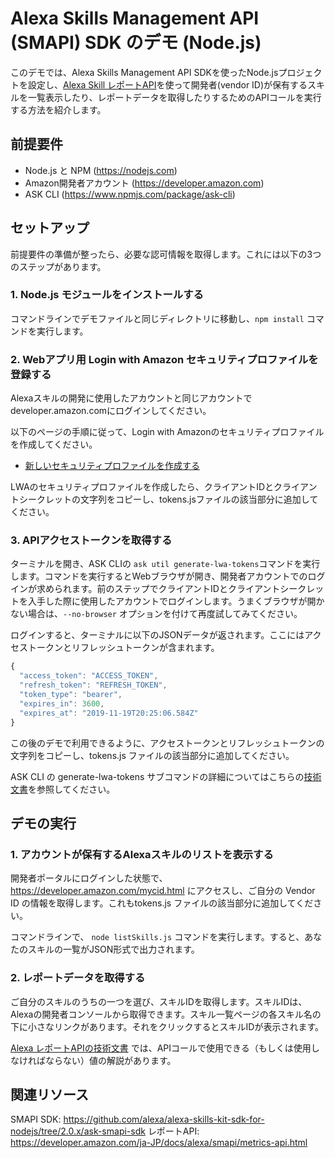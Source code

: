 # Alexa Skills Management API (SMAPI) SDK のデモ (Node.js)
このデモでは、Alexa Skills Management API SDKを使ったNode.jsプロジェクトを設定し、[Alexa Skill レポートAPI](https://developer.amazon.com/ja-JP/docs/alexa/smapi/metrics-api.html/)を使って開発者(vendor ID)が保有するスキルを一覧表示したり、レポートデータを取得したりするためのAPIコールを実行する方法を紹介します。

## 前提要件
* Node.js と NPM (https://nodejs.com)
* Amazon開発者アカウント (https://developer.amazon.com)
* ASK CLI (https://www.npmjs.com/package/ask-cli)

## セットアップ
前提要件の準備が整ったら、必要な認可情報を取得します。これには以下の3つのステップがあります。

### 1. Node.js モジュールをインストールする

コマンドラインでデモファイルと同じディレクトリに移動し、`npm install` コマンドを実行します。

### 2. Webアプリ用 Login with Amazon セキュリティプロファイルを登録する

Alexaスキルの開発に使用したアカウントと同じアカウントでdeveloper.amazon.comにログインしてください。

以下のページの手順に従って、Login with Amazonのセキュリティプロファイルを作成してください。

* [新しいセキュリティプロファイルを作成する](https://developer.amazon.com/ja/docs/login-with-amazon/register-web.html#create-a-new-security-profile)

LWAのセキュリティプロファイルを作成したら、クライアントIDとクライアントシークレットの文字列をコピーし、tokens.jsファイルの該当部分に追加してください。

### 3. APIアクセストークンを取得する

ターミナルを開き、ASK CLIの `ask util generate-lwa-tokens`コマンドを実行します。コマンドを実行するとWebブラウザが開き、開発者アカウントでのログインが求められます。前のステップでクライアントIDとクライアントシークレットを入手した際に使用したアカウントでログインします。うまくブラウザが開かない場合は、`--no-browser` オプションを付けて再度試してみてください。

ログインすると、ターミナルに以下のJSONデータが返されます。ここにはアクセストークンとリフレッシュトークンが含まれます。

```javascript
{
  "access_token": "ACCESS_TOKEN",
  "refresh_token": "REFRESH_TOKEN",
  "token_type": "bearer",
  "expires_in": 3600,
  "expires_at": "2019-11-19T20:25:06.584Z"
}
```

この後のデモで利用できるように、アクセストークンとリフレッシュトークンの文字列をコピーし、tokens.js ファイルの該当部分に追加してください。

ASK CLI の generate-lwa-tokens サブコマンドの詳細についてはこちらの[技術文書](https://developer.amazon.com/ja-JP/docs/alexa/smapi/get-access-token-smapi.html#client-only)を参照してください。

## デモの実行

### 1. アカウントが保有するAlexaスキルのリストを表示する

開発者ポータルにログインした状態で、https://developer.amazon.com/mycid.html にアクセスし、ご自分の Vendor ID の情報を取得します。これもtokens.js ファイルの該当部分に追加してください。

コマンドラインで、 `node listSkills.js` コマンドを実行します。すると、あなたのスキルの一覧がJSON形式で出力されます。

### 2. レポートデータを取得する

ご自分のスキルのうちの一つを選び、スキルIDを取得します。スキルIDは、Alexaの開発者コンソールから取得できます。スキル一覧ページの各スキル名の下に小さなリンクがあります。それをクリックするとスキルIDが表示されます。

[Alexa レポートAPIの技術文書](https://developer.amazon.com/ja-JP/docs/alexa/smapi/metrics-api.html) では、APIコールで使用できる（もしくは使用しなければならない）値の解説があります。

## 関連リソース

SMAPI SDK: https://github.com/alexa/alexa-skills-kit-sdk-for-nodejs/tree/2.0.x/ask-smapi-sdk
レポートAPI: https://developer.amazon.com/ja-JP/docs/alexa/smapi/metrics-api.html
